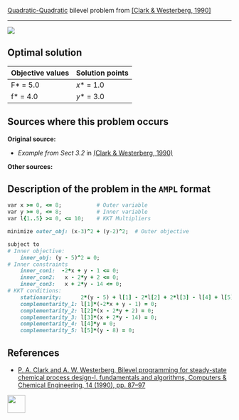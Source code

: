[Quadratic-Quadratic](/BASBLib/QP-QP-problems) bilevel problem from [\[Clark & Westerberg, 1990\]][Clark & Westerberg, 1990]

---

![](/BASBLib/images/cw_1990_02_eq.jpg)

## Optimal solution

Objective values   | Solution points         |
------------------ | ----------------------- |
F* = 5.0           | _x_* = 1.0              |
f* = 4.0           | _y_* = 3.0              |

## Sources where this problem occurs

__Original source:__

 - _Example from Sect 3.2_ in [(Clark & Westerberg, 1990)][Clark & Westerberg, 1990]

__Other sources:__

## Description of the problem in the `AMPL` format

```ruby
var x >= 0, <= 8;           # Outer variable
var y >= 0, <= 8;           # Inner variable
var l{1..5} >= 0, <= 10;    # KKT Multipliers

minimize outer_obj: (x-3)^2 + (y-2)^2;  # Outer objective

subject to
# Inner objective:
    inner_obj: (y - 5)^2 = 0;
# Inner constraints
    inner_con1:  -2*x + y - 1 <= 0;
    inner_con2:   x - 2*y + 2 <= 0;
    inner_con3:   x + 2*y - 14 <= 0;
# KKT conditions:
    stationarity:      2*(y - 5) + l[1] - 2*l[2] + 2*l[3] - l[4] + l[5] = 0;
    complementarity_1: l[1]*(-2*x + y - 1) = 0;
    complementarity_2: l[2]*(x - 2*y + 2) = 0;
    complementarity_3: l[3]*(x + 2*y - 14) = 0;
    complementarity_4: l[4]*y = 0;
    complementarity_5: l[5]*(y - 8) = 0;
```

##  References

 - [P. A. Clark and A. W. Westerberg, Bilevel programming for steady-state chemical process design-I. fundamentals and algorithms, Computers & Chemical Engineering, 14 (1990), pp. 87–97](https://doi.org/10.1016/0098-1354(90)87007-C)

[<img src="http://www.interupgrade.com/images/pfeil-backbutton.png" width="40" height="40">](/BASBLib/QP-QP-problems "Back to summary of QP-QP bilevel problems")

[Clark & Westerberg, 1990]: https://doi.org/10.1016/0098-1354(90)87007-C
